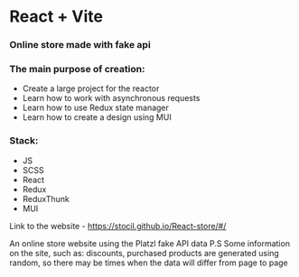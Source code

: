# React + Vite

### Online store made with fake api

### The main purpose of creation:
- Create a large project for the reactor
- Learn how to work with asynchronous requests
- Learn how to use Redux state manager
- Learn how to create a design using MUI

### Stack:
- JS
- SCSS
- React
- Redux
- ReduxThunk
- MUI

Link to the website - https://stocil.github.io/React-store/#/

An online store website using the Platzl fake API data
P.S Some information on the site, such as: discounts, purchased products are generated using random, so there may be times when the data will differ from page to page
